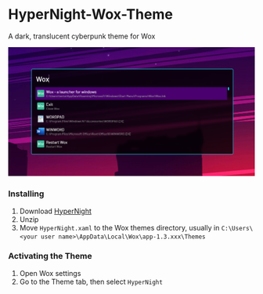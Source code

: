 # HyperNight-Wox-Theme
A dark, translucent cyberpunk theme for Wox

![HyperNight](HyperNight.png)

### Installing  
1. Download [HyperNight](https://github.com/Cdddo/HyperNight-Wox-Theme/archive/master.zip)
2. Unzip
3. Move `HyperNight.xaml` to the Wox themes directory, usually in `C:\Users\<your user name>\AppData\Local\Wox\app-1.3.xxx\Themes`

### Activating the Theme
1. Open Wox settings
2. Go to the Theme tab, then select `HyperNight`
